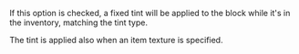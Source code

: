 If this option is checked, a fixed tint will be applied to the block while it's in the inventory, 
matching the tint type.

The tint is applied also when an item texture is specified.